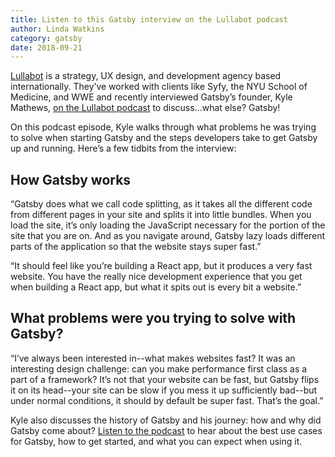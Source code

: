 ```yaml
---
title: Listen to this Gatsby interview on the Lullabot podcast
author: Linda Watkins
category: gatsby
date: 2018-09-21
---
```


[Lullabot](https://www.lullabot.com/) is a strategy, UX design, and development agency based internationally. They’ve worked with clients like Syfy, the NYU School of Medicine, and WWE and recently interviewed Gatsby’s founder, Kyle Mathews, [on the Lullabot podcast](https://www.lullabot.com/podcasts/drupalizeme-podcast/gatsbyjs-with-creator-kyle-mathews) to discuss...what else? Gatsby!

On this podcast episode, Kyle walks through what problems he was trying to solve when starting Gatsby and the steps developers take to get Gatsby up and running. Here’s a few tidbits from the interview:

## How Gatsby works

“Gatsby does what we call code splitting, as it takes all the different code from different pages in your site and splits it into little bundles. When you load the site, it’s only loading the JavaScript necessary for the portion of the site that you are on. And as you navigate around, Gatsby lazy loads different parts of the application so that the website stays super fast.”

“It should feel like you’re building a React app, but it produces a very fast website. You have the really nice development experience that you get when building a React app, but what it spits out is every bit a website.”

## What problems were you trying to solve with Gatsby?

“I’ve always been interested in--what makes websites fast? It was an interesting design challenge: can you make performance first class as a part of a framework? It’s not that your website can be fast, but Gatsby flips it on its head--your site can be slow if you mess it up sufficiently bad--but under normal conditions, it should by default be super fast. That’s the goal.”

Kyle also discusses the history of Gatsby and his journey: how and why did Gatsby come about? [Listen to the podcast](https://www.lullabot.com/podcasts/drupalizeme-podcast/gatsbyjs-with-creator-kyle-mathews) to hear about the best use cases for Gatsby, how to get started, and what you can expect when using it.
